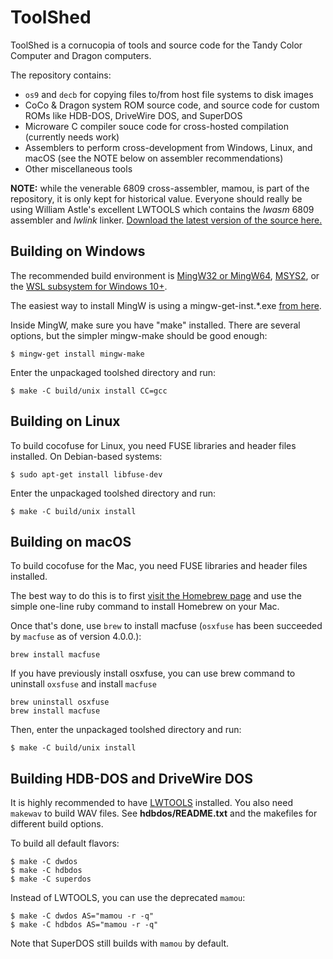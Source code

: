 # ToolShed

ToolShed is a cornucopia of tools and source code for the Tandy Color Computer and Dragon computers.

The repository contains:
- `os9` and `decb` for copying files to/from host file systems to disk images
- CoCo & Dragon system ROM source code, and source code for custom ROMs like HDB-DOS, DriveWire DOS, and SuperDOS
- Microware C compiler souce code for cross-hosted compilation (currently needs work)
- Assemblers to perform cross-development from Windows, Linux, and macOS (see the NOTE below on assembler recommendations)
- Other miscellaneous tools

**NOTE:** while the venerable 6809 cross-assembler, mamou, is part of the repository, it is only kept for historical value. Everyone should really be using William Astle's excellent LWTOOLS which contains the *lwasm* 6809 assembler and *lwlink* linker. [Download the latest version of the source here.](http://lwtools.projects.l-w.ca)

## Building on Windows

The recommended build environment is [MingW32 or MingW64](http://mingw.org/), [MSYS2](http://msys2.github.io/), or the [WSL subsystem for Windows 10+](https://en.wikipedia.org/wiki/Windows_Subsystem_for_Linux).

The easiest way to install MingW is using a mingw-get-inst.*.exe [from here](http://mingw.org/wiki/Getting_Started).

Inside MingW, make sure you have "make" installed. There are several options, but the simpler mingw-make should be good enough:
```
$ mingw-get install mingw-make
```

Enter the unpackaged toolshed directory and run:
```
$ make -C build/unix install CC=gcc
```

## Building on Linux

To build cocofuse for Linux, you need FUSE libraries and header files installed. On Debian-based systems:
```
$ sudo apt-get install libfuse-dev
```

Enter the unpackaged toolshed directory and run:
```
$ make -C build/unix install
```

## Building on macOS

To build cocofuse for the Mac, you need FUSE libraries and header files installed. 

The best way to do this is to first [visit the Homebrew page](https://brew.sh) and use the simple one-line ruby command to install Homebrew on your Mac.

Once that's done, use `brew` to install macfuse (`osxfuse` has been succeeded by `macfuse` as of version 4.0.0.):

```
brew install macfuse
```

If you have previously install osxfuse, you can use brew command to uninstall `oxsfuse` and install `macfuse`

```
brew uninstall osxfuse
brew install macfuse
```

Then, enter the unpackaged toolshed directory and run:
```
$ make -C build/unix install
```

## Building HDB-DOS and DriveWire DOS

It is highly recommended to have [LWTOOLS](http://lwtools.projects.l-w.ca/) installed. You also need `makewav` to build WAV files. See **hdbdos/README.txt** and the makefiles for different build options.

To build all default flavors:
```
$ make -C dwdos
$ make -C hdbdos
$ make -C superdos
```

Instead of LWTOOLS, you can use the deprecated `mamou`:
```
$ make -C dwdos AS="mamou -r -q"
$ make -C hdbdos AS="mamou -r -q"
```

Note that SuperDOS still builds with `mamou` by default.
